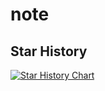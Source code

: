 # note

## Star History

[![Star History Chart](https://api.star-history.com/svg?repos=fylcr/note&type=Date)](https://www.star-history.com/#fylcr/note&Date)